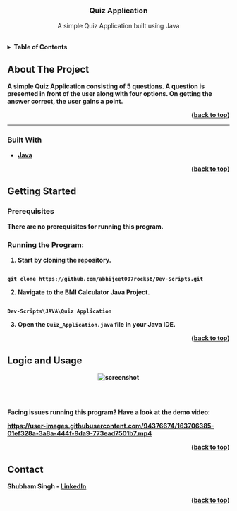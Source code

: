 
<h3  align="center">Quiz Application</h3>

  

<p  align="center">
A simple Quiz Application built using Java
</p>

<br />

  
  
  
  
  

<details>

<summary><b>Table of Contents</summary>

<ol>

<li>

<a  href="#about-the-project">About The Project</a>

<ul>

<li><a  href="#built-with">Built With</a></li>

</ul>

</li>

<li>

<a  href="#getting-started">Getting Started</a>

<ul>

<li><a  href="#prerequisites">Prerequisites</a></li>

</ul>

</li>

<li><a  href="#logic-and-usage">Logic and Usage</a></li>

</li>

<li><a  href="#contact">Contact</a></li>

</ol>

</details>

  
  
  
  

## About The Project

  
  

A simple Quiz Application consisting of 5 questions. A question is presented in front of the user along with four options. On getting the answer correct, the user gains a point.

  
  

<p  align="right">(<a  href="#top">back to top</a>)</p>

  
  

<hr>

  

### Built With

  

* [Java](https://www.java.com/en/)

  
  

<p  align="right">(<a  href="#top">back to top</a>)</p>

  
  
  
  

## Getting Started

  
  
  

### Prerequisites

  

There are no prerequisites for running this program.

  

### Running the Program:

  

1. Start by cloning the repository.

```

git clone https://github.com/abhijeet007rocks8/Dev-Scripts.git

```

2. Navigate to the BMI Calculator Java Project.

```

Dev-Scripts\JAVA\Quiz Application

```

3. Open the `Quiz_Application.java` file in your Java IDE.

  
  
  
  
  
  
  

<p  align="right">(<a  href="#top">back to top</a>)</p>

  
  
  
  

## Logic and Usage

  

<div  align="center">

<img  src="https://raw.githubusercontent.com/LiQuiD-404/Dev-Scripts/main/JAVA/Quiz%20Application/snips/snip1.png"  alt="screenshot" >

</div>

  



<br><br>

  

Facing issues running this program? Have a look at the demo video:

  
  


https://user-images.githubusercontent.com/94376674/163706385-01ef328a-3a8a-444f-9da9-773ead7501b7.mp4



  
  
  
  
  
  
  

<p  align="right">(<a  href="#top">back to top</a>)</p>

  
  
  
  
  
  

## Contact

  

Shubham Singh - [LinkedIn](https://www.linkedin.com/in/shubham-singh-519769220/)

  
  
  

<p  align="right">(<a  href="#top">back to top</a>)</p>

